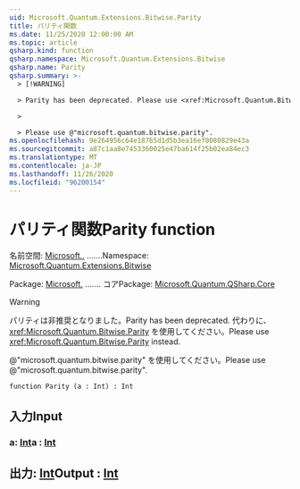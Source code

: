 ```yaml
---
uid: Microsoft.Quantum.Extensions.Bitwise.Parity
title: パリティ関数
ms.date: 11/25/2020 12:00:00 AM
ms.topic: article
qsharp.kind: function
qsharp.namespace: Microsoft.Quantum.Extensions.Bitwise
qsharp.name: Parity
qsharp.summary: >-
  > [!WARNING]

  > Parity has been deprecated. Please use <xref:Microsoft.Quantum.Bitwise.Parity> instead.

  >

  > Please use @"microsoft.quantum.bitwise.parity".
ms.openlocfilehash: 9e264956c64e18765d1d5b3ea16ef0080829e43a
ms.sourcegitcommit: a87c1aa8e7453360025e47ba614f25b02ea84ec3
ms.translationtype: MT
ms.contentlocale: ja-JP
ms.lasthandoff: 11/26/2020
ms.locfileid: "96200154"
---
```

# <a name="parity-function"></a><span data-ttu-id="7d1dc-102">パリティ関数</span><span class="sxs-lookup"><span data-stu-id="7d1dc-102">Parity function</span></span>

<span data-ttu-id="7d1dc-103">名前空間: [Microsoft..](xref:Microsoft.Quantum.Extensions.Bitwise) .......</span><span class="sxs-lookup"><span data-stu-id="7d1dc-103">Namespace: [Microsoft.Quantum.Extensions.Bitwise](xref:Microsoft.Quantum.Extensions.Bitwise)</span></span>

<span data-ttu-id="7d1dc-104">Package: [Microsoft.](https://nuget.org/packages/Microsoft.Quantum.QSharp.Core) ....... コア</span><span class="sxs-lookup"><span data-stu-id="7d1dc-104">Package: [Microsoft.Quantum.QSharp.Core](https://nuget.org/packages/Microsoft.Quantum.QSharp.Core)</span></span>


> [!WARNING]
> <span data-ttu-id="7d1dc-105">パリティは非推奨となりました。</span><span class="sxs-lookup"><span data-stu-id="7d1dc-105">Parity has been deprecated.</span></span> <span data-ttu-id="7d1dc-106">代わりに、<xref:Microsoft.Quantum.Bitwise.Parity> を使用してください。</span><span class="sxs-lookup"><span data-stu-id="7d1dc-106">Please use <xref:Microsoft.Quantum.Bitwise.Parity> instead.</span></span>
>
> <span data-ttu-id="7d1dc-107">@"microsoft.quantum.bitwise.parity" を使用してください。</span><span class="sxs-lookup"><span data-stu-id="7d1dc-107">Please use @"microsoft.quantum.bitwise.parity".</span></span>



```qsharp
function Parity (a : Int) : Int
```


## <a name="input"></a><span data-ttu-id="7d1dc-108">入力</span><span class="sxs-lookup"><span data-stu-id="7d1dc-108">Input</span></span>

### <a name="a--int"></a><span data-ttu-id="7d1dc-109">a: [Int](xref:microsoft.quantum.lang-ref.int)</span><span class="sxs-lookup"><span data-stu-id="7d1dc-109">a : [Int](xref:microsoft.quantum.lang-ref.int)</span></span>





## <a name="output--int"></a><span data-ttu-id="7d1dc-110">出力: [Int](xref:microsoft.quantum.lang-ref.int)</span><span class="sxs-lookup"><span data-stu-id="7d1dc-110">Output : [Int](xref:microsoft.quantum.lang-ref.int)</span></span>


